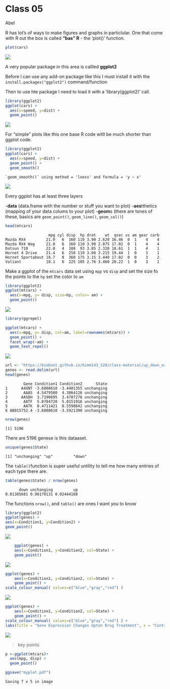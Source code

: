 # Class 05
Abel

R has lot’s of ways to make figures and graphs in particlular. One that
come with R out the box is called **“bas” R** - the ‘plot()’ function.

``` r
plot(cars) 
```

![](class05_files/figure-commonmark/unnamed-chunk-1-1.png)

A very popular package in this area is callled **ggplot2**

Before I can use any add-on package like this I must install it with the
`install.packages("ggplot2")` command/function

Then to use hte package I need to load it with a ‘library(ggplot2)’
call.

``` r
library(ggplot2)
ggplot(cars) + 
  aes(x=speed, y=dist) + 
  geom_point()
```

![](class05_files/figure-commonmark/unnamed-chunk-2-1.png)

For “simple” plots like this one base R code witll be much shorter than
ggplot code.

``` r
library(ggplot2)
ggplot(cars) + 
  aes(x=speed, y=dist) + 
  geom_point() +
  geom_smooth()
```

    `geom_smooth()` using method = 'loess' and formula = 'y ~ x'

![](class05_files/figure-commonmark/unnamed-chunk-3-1.png)

Every ggplot has at least three layers

\-**data** (data.frame with the number or stuff you want to plot)
-**aes**tthetics (mapping of your data colums to your plot) -**geom**s
(there are tones of these, basics are `geom_point()`, `geom_line()`,
`geom_col()`)

``` r
head(mtcars)
```

                       mpg cyl disp  hp drat    wt  qsec vs am gear carb
    Mazda RX4         21.0   6  160 110 3.90 2.620 16.46  0  1    4    4
    Mazda RX4 Wag     21.0   6  160 110 3.90 2.875 17.02  0  1    4    4
    Datsun 710        22.8   4  108  93 3.85 2.320 18.61  1  1    4    1
    Hornet 4 Drive    21.4   6  258 110 3.08 3.215 19.44  1  0    3    1
    Hornet Sportabout 18.7   8  360 175 3.15 3.440 17.02  0  0    3    2
    Valiant           18.1   6  225 105 2.76 3.460 20.22  1  0    3    1

Make a ggplot of the `mtcars` data set using `mpp` vs `disp` and set the
size fo the points to the `hp` set the color to `am`

``` r
library(ggplot2)
ggplot(mtcars) + 
  aes(x=mpg, y= disp, size=hp, color= am) + 
  geom_point() 
```

![](class05_files/figure-commonmark/unnamed-chunk-5-1.png)

``` r
library(ggrepel)

ggplot(mtcars) + 
  aes(x=mpg, y= disp, col=am, label=rownames(mtcars)) + 
  geom_point() +
  facet_wrap(~am) +
  geom_text_repel()
```

![](class05_files/figure-commonmark/unnamed-chunk-6-1.png)

``` r
url <- "https://bioboot.github.io/bimm143_S20/class-material/up_down_expression.txt"
genes <- read.delim(url)
head(genes)
```

            Gene Condition1 Condition2      State
    1      A4GNT -3.6808610 -3.4401355 unchanging
    2       AAAS  4.5479580  4.3864126 unchanging
    3      AASDH  3.7190695  3.4787276 unchanging
    4       AATF  5.0784720  5.0151916 unchanging
    5       AATK  0.4711421  0.5598642 unchanging
    6 AB015752.4 -3.6808610 -3.5921390 unchanging

``` r
nrow(genes)
```

    [1] 5196

There are 5196 genese is this dataaset.

``` r
unique(genes$State)
```

    [1] "unchanging" "up"         "down"      

The `table()`function is super useful untility to tell me how many
entries of each type there are.

``` r
table(genes$State) / nrow(genes)
```


          down unchanging         up 
    0.01385681 0.96170131 0.02444188 

The functions `nrow()`, and `table()` are ones I want you to know

``` r
library(ggplot2)
ggplot(genes) +
aes(x=Condition1, y=Condition2) +
geom_point()
```

![](class05_files/figure-commonmark/unnamed-chunk-10-1.png)

``` r
    ggplot(genes) + 
    aes(x=Condition1, y=Condition2, col=State) +
    geom_point()
```

![](class05_files/figure-commonmark/unnamed-chunk-11-1.png)

``` r
ggplot(genes) + 
    aes(x=Condition1, y=Condition2, col=State) +
    geom_point() +
scale_colour_manual( values=c("blue","gray","red") )
```

![](class05_files/figure-commonmark/unnamed-chunk-12-1.png)

``` r
ggplot(genes) + 
    aes(x=Condition1, y=Condition2, col=State) +
    geom_point() +
scale_colour_manual( values=c("blue","gray","red") ) +
labs(title = "Gene Expression Changes Upton Drug Treatment", x = "Control (no drug)", y= "Drug Treatment")
```

![](class05_files/figure-commonmark/unnamed-chunk-13-1.png)

> key points

``` r
p <-ggplot(mtcars)+
  aes(mpg, disp) +
  geom_point()

ggsave("myplot.pdf")
```

    Saving 7 x 5 in image
